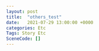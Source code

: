 ```yaml
---
layout: post
title:  "others_test"
date:   2021-07-29 13:00:00 +0000
categories: Etc
Tags: Story Etc
SceneCode: []
---
```

